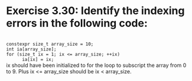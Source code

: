 # Exercise 3.30: Identify the indexing errors in the following code:

<code>
constexpr size_t array_size = 10;
int ia[array_size];
for (size_t ix = 1; ix <= array_size; ++ix)
      ia[ix] = ix;
</code>
ix should have been initialized to for the loop to subscript the array from 0 to 9. Plus ix <= array_size should be ix < array_size.